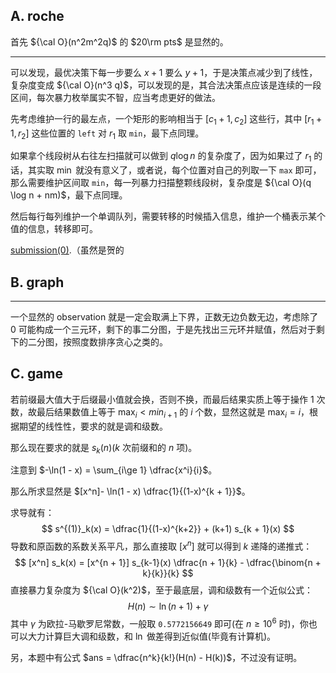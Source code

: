 ## A. roche

首先 ${\cal O}(n^2m^2q)$ 的 $20\rm pts$ 是显然的。

---

可以发现，最优决策下每一步要么 $x + 1$ 要么 $y + 1$，于是决策点减少到了线性，复杂度变成 ${\cal O}(n^3 q)$，可以发现的是，其合法决策点应该是连续的一段区间，每次暴力枚举属实不智，应当考虑更好的做法。

先考虑维护一行的最左点，一个矩形的影响相当于 $[c_1 + 1, c_2]$ 这些行，其中 $[r_1 + 1, r_2]$ 这些位置的 `left` 对 $r_1$ 取 `min`，最下点同理。

如果拿个线段树从右往左扫描就可以做到 $q \log n$ 的复杂度了，因为如果过了 $r_1$ 的话，其实取 $\min$ 就没有意义了，或者说，每个位置对自己的列取一下 `max` 即可，那么需要维护区间取 `min`，每一列暴力扫描整颗线段树，复杂度是 ${\cal O}(q \log n + nm)$，最下点同理。

然后每行每列维护一个单调队列，需要转移的时候插入信息，维护一个桶表示某个值的信息，转移即可。

[submission(0)](https://www.sjzezoj.com/submission/48367).（虽然是贺的

## B. graph

---

一个显然的 observation 就是一定会取满上下界，正数无边负数无边，考虑除了 $0$ 可能构成一个三元环，剩下的事二分图，于是先找出三元环并赋值，然后对于剩下的二分图，按照度数排序贪心之类的。

## C. game

若前缀最大值大于后缀最小值就会换，否则不换，而最后结果实质上等于操作 $1$ 次数，故最后结果数值上等于 $\max_i \lt min_{i + 1}$ 的 $i$ 个数，显然这就是 $\max_i = i$，根据期望的线性性，要求的就是调和级数。

那么现在要求的就是 $s_k(n)$($k$ 次前缀和的 $n$ 项)。

注意到 $-\ln(1 - x) = \sum_{i\ge 1} \dfrac{x^i}{i}$。

那么所求显然是 $[x^n]- \ln(1 - x) \dfrac{1}{(1-x)^{k + 1}}$。

求导就有：
$$
s^{(1)}_k(x) = \dfrac{1}{(1-x)^{k+2}} + (k+1) s_{k + 1}(x)
$$
导数和原函数的系数关系平凡，那么直接取 $[x^n]$ 就可以得到 $k$ 递降的递推式：
$$
[x^n] s_k(x) = [x^{n + 1}] s_{k-1}(x) \dfrac{n + 1}{k} - \dfrac{\binom{n + k}{k}}{k}
$$
直接暴力复杂度为 ${\cal O}(k^2)$，至于最底层，调和级数有一个近似公式：
$$
H(n) \sim \ln(n + 1) + \gamma
$$
其中 $\gamma$ 为欧拉-马歇罗尼常数，一般取 `0.5772156649` 即可(在 $n \ge 10^6$ 时)，你也可以大力计算巨大调和级数，和 $\ln$ 做差得到近似值(毕竟有计算机)。

另，本题中有公式 $ans = \dfrac{n^k}{k!}(H(n) - H(k))$，不过没有证明。

